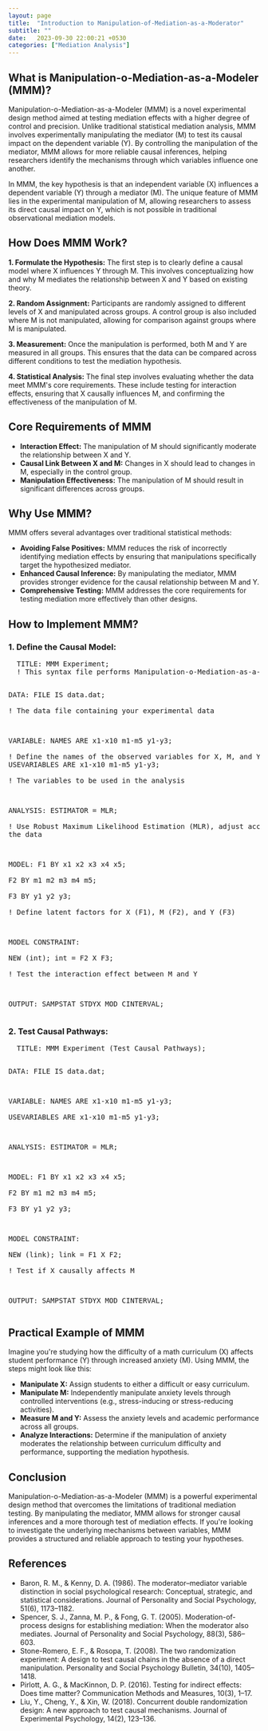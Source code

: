 ```yaml
---
layout: page
title:  "Introduction to Manipulation-of-Mediation-as-a-Moderator"
subtitle: ""
date:   2023-09-30 22:00:21 +0530
categories: ["Mediation Analysis"]
---
```



<h2><strong>What is Manipulation-o-Mediation-as-a-Modeler (MMM)?</strong></h2>
<p>Manipulation-o-Mediation-as-a-Modeler (MMM) is a novel experimental design method aimed at testing mediation effects with a higher degree of control and precision. Unlike traditional statistical mediation analysis, MMM involves experimentally manipulating the mediator (M) to test its causal impact on the dependent variable (Y). By controlling the manipulation of the mediator, MMM allows for more reliable causal inferences, helping researchers identify the mechanisms through which variables influence one another.</p>

<p>In MMM, the key hypothesis is that an independent variable (X) influences a dependent variable (Y) through a mediator (M). The unique feature of MMM lies in the experimental manipulation of M, allowing researchers to assess its direct causal impact on Y, which is not possible in traditional observational mediation models.</p>

<h2><strong>How Does MMM Work?</strong></h2>

<p><strong>1. Formulate the Hypothesis:</strong> The first step is to clearly define a causal model where X influences Y through M. This involves conceptualizing how and why M mediates the relationship between X and Y based on existing theory.</p>

<p><strong>2. Random Assignment:</strong> Participants are randomly assigned to different levels of X and manipulated across groups. A control group is also included where M is not manipulated, allowing for comparison against groups where M is manipulated.</p>

<p><strong>3. Measurement:</strong> Once the manipulation is performed, both M and Y are measured in all groups. This ensures that the data can be compared across different conditions to test the mediation hypothesis.</p>

<p><strong>4. Statistical Analysis:</strong> The final step involves evaluating whether the data meet MMM's core requirements. These include testing for interaction effects, ensuring that X causally influences M, and confirming the effectiveness of the manipulation of M.</p>

<h2><strong>Core Requirements of MMM</strong></h2>
<ul>
  <li><strong>Interaction Effect:</strong> The manipulation of M should significantly moderate the relationship between X and Y.</li>
  <li><strong>Causal Link Between X and M:</strong> Changes in X should lead to changes in M, especially in the control group.</li>
  <li><strong>Manipulation Effectiveness:</strong> The manipulation of M should result in significant differences across groups.</li>
</ul>

<h2><strong>Why Use MMM?</strong></h2>
<p>MMM offers several advantages over traditional statistical methods:</p>
<ul>
  <li><strong>Avoiding False Positives:</strong> MMM reduces the risk of incorrectly identifying mediation effects by ensuring that manipulations specifically target the hypothesized mediator.</li>
  <li><strong>Enhanced Causal Inference:</strong> By manipulating the mediator, MMM provides stronger evidence for the causal relationship between M and Y.</li>
  <li><strong>Comprehensive Testing:</strong> MMM addresses the core requirements for testing mediation more effectively than other designs.</li>
</ul>

<h2><strong>How to Implement MMM?</strong></h2>

<h3><strong>1. Define the Causal Model:</strong></h3>
<pre>
  TITLE: MMM Experiment;    
  ! This syntax file performs Manipulation-o-Mediation-as-a-Modeler (MMM)

  DATA: FILE IS data.dat;    
  ! The data file containing your experimental data

  VARIABLE: NAMES ARE x1-x10 m1-m5 y1-y3;    
          ! Define the names of the observed variables for X, M, and Y
          USEVARIABLES ARE x1-x10 m1-m5 y1-y3;    
          ! The variables to be used in the analysis

  ANALYSIS: ESTIMATOR = MLR;    
          ! Use Robust Maximum Likelihood Estimation (MLR), adjust according to the data

  MODEL: F1 BY x1 x2 x3 x4 x5;    
         F2 BY m1 m2 m3 m4 m5;    
         F3 BY y1 y2 y3;    
       ! Define latent factors for X (F1), M (F2), and Y (F3)

  MODEL CONSTRAINT:    
         NEW (int);
         int = F2 X F3;    
       ! Test the interaction effect between M and Y

  OUTPUT: SAMPSTAT STDYX MOD CINTERVAL;
</pre>

<h3><strong>2. Test Causal Pathways:</strong></h3>
<pre>
  TITLE: MMM Experiment (Test Causal Pathways);    

  DATA: FILE IS data.dat;  

  VARIABLE: NAMES ARE x1-x10 m1-m5 y1-y3;    
          USEVARIABLES ARE x1-x10 m1-m5 y1-y3;    

  ANALYSIS: ESTIMATOR = MLR;

  MODEL: F1 BY x1 x2 x3 x4 x5;    
         F2 BY m1 m2 m3 m4 m5;    
         F3 BY y1 y2 y3;    

  MODEL CONSTRAINT:    
         NEW (link);
         link = F1 X F2;    
       ! Test if X causally affects M

  OUTPUT: SAMPSTAT STDYX MOD CINTERVAL;
</pre>

<h2><strong>Practical Example of MMM</strong></h2>
<p>Imagine you're studying how the difficulty of a math curriculum (X) affects student performance (Y) through increased anxiety (M). Using MMM, the steps might look like this:</p>
<ul>
  <li><strong>Manipulate X:</strong> Assign students to either a difficult or easy curriculum.</li>
  <li><strong>Manipulate M:</strong> Independently manipulate anxiety levels through controlled interventions (e.g., stress-inducing or stress-reducing activities).</li>
  <li><strong>Measure M and Y:</strong> Assess the anxiety levels and academic performance across all groups.</li>
  <li><strong>Analyze Interactions:</strong> Determine if the manipulation of anxiety moderates the relationship between curriculum difficulty and performance, supporting the mediation hypothesis.</li>
</ul>

<h2><strong>Conclusion</strong></h2>
<p>Manipulation-o-Mediation-as-a-Modeler (MMM) is a powerful experimental design method that overcomes the limitations of traditional mediation testing. By manipulating the mediator, MMM allows for stronger causal inferences and a more thorough test of mediation effects. If you're looking to investigate the underlying mechanisms between variables, MMM provides a structured and reliable approach to testing your hypotheses.</p>

<h2><strong>References</strong></h2>
<ul>
  <li>Baron, R. M., & Kenny, D. A. (1986). The moderator–mediator variable distinction in social psychological research: Conceptual, strategic, and statistical considerations. Journal of Personality and Social Psychology, 51(6), 1173–1182.</li>
  <li>Spencer, S. J., Zanna, M. P., & Fong, G. T. (2005). Moderation-of-process designs for establishing mediation: When the moderator also mediates. Journal of Personality and Social Psychology, 88(3), 586–603.</li>
  <li>Stone-Romero, E. F., & Rosopa, T. (2008). The two randomization experiment: A design to test causal chains in the absence of a direct manipulation. Personality and Social Psychology Bulletin, 34(10), 1405–1418.</li>
  <li>Pirlott, A. G., & MacKinnon, D. P. (2016). Testing for indirect effects: Does time matter? Communication Methods and Measures, 10(3), 1–17.</li>
  <li>Liu, Y., Cheng, Y., & Xin, W. (2018). Concurrent double randomization design: A new approach to test causal mechanisms. Journal of Experimental Psychology, 14(2), 123–136.</li>
</ul>
